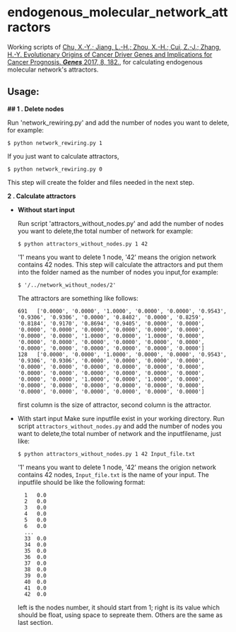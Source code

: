 # endogenous_molecular_network_attractors
Working scripts of [Chu, X.-Y.; Jiang, L.-H.; Zhou, X.-H.; Cui, Z.-J.; Zhang, H.-Y.	Evolutionary Origins of Cancer Driver Genes and Implications for Cancer Prognosis. ***Genes*** 2017, 8, 182.](http://www.mdpi.com/2073-4425/8/7/182), for calculating endogenous molecular network's attractors.
  
Usage:
------
**## 1 . Delete nodes**

Run 'network_rewiring.py' and add the number of nodes you want to delete, for example:
```shell
$ python network_rewiring.py 1
```
If you just want to calculate attractors,
```shell
$ python network_rewiring.py 0
```
This step will create the folder and files needed in the next step.
  
**2 . Calculate attractors**


* **Without start input**

  Run script 'attractors_without_nodes.py' and add the number of nodes you want to delete,the total number of network 
  for example:
  ```shell
  $ python attractors_without_nodes.py 1 42
  ```      
  '1' means you want to delete 1 node, '42' means the origion network contains 42 nodes.
  This step will calculate the attractors and put them into the folder named as the number of nodes you input,for example:
  ```shell
  $ '/../network_without_nodes/2'
  ```
  The attractors are something like follows:
  ```
  691	['0.0000', '0.0000', '1.0000', '0.0000', '0.0000', '0.9543', '0.9306', '0.9306', '0.0000', '0.8402', '0.0000', '0.8259', '0.8184', '0.9170', '0.8694', '0.9405', '0.0000', '0.0000', '0.0000', '0.0000', '0.0000', '0.0000', '0.0000', '0.0000', '0.0000', '0.0000', '1.0000', '0.0000', '1.0000', '0.0000', '0.0000', '0.0000', '0.0000', '0.0000', '0.0000', '0.0000', '0.0000', '0.0000', '0.0000', '0.0000', '0.0000', '0.0000']
  128	['0.0000', '0.0000', '1.0000', '0.0000', '0.0000', '0.9543', '0.9306', '0.9306', '0.0000', '0.0000', '0.0000', '0.0000', '0.0000', '0.0000', '0.0000', '0.0000', '0.0000', '0.0000', '0.0000', '0.0000', '0.0000', '0.0000', '0.0000', '0.0000', '0.0000', '0.0000', '1.0000', '0.0000', '1.0000', '0.0000', '0.0000', '0.0000', '0.0000', '0.0000', '0.0000', '0.0000', '0.0000', '0.0000', '0.0000', '0.0000', '0.0000', '0.0000']   
  ```
  first column is the size of attractor, second column is the attractor.
  
* With start input
  Make sure inputfile exist in your working directory.
  Run script `attractors_without_nodes.py` and add the number of nodes you want to delete,the total number of network and the inputfilename, just like:
  ```shell
  $ python attractors_without_nodes.py 1 42 Input_file.txt
  ```
  '1' means you want to delete 1 node, '42' means the origion network contains 42 nodes, `Input_file.txt` is the name of your input.
  The inputfile should be like the following format:
  >
        1	0.0
        2	0.0
        3	0.0
        4	0.0
        5	0.0
        6	0.0
        ...
        33	0.0
        34	0.0
        35	0.0
        36	0.0
        37	0.0
        38	0.0
        39	0.0
        40	0.0
        41	0.0
        42	0.0
        
   left is the nodes number, it should start from 1;
   right is its value which should be float, using space to sepreate them.
   Others are the same as last section.
